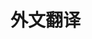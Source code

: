 # 外文翻译
































































































